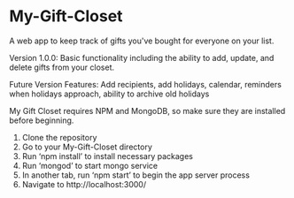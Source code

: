 # My-Gift-Closet
A web app to keep track of gifts you've bought for everyone on your list.

Version 1.0.0: Basic functionality including the ability to add, update, and delete gifts from your closet.

Future Version Features: Add recipients, add holidays, calendar, reminders when holidays approach, ability to archive old holidays

My Gift Closet requires NPM and MongoDB, so make sure they are installed before beginning.

1. Clone the repository
2. Go to your My-Gift-Closet directory
3. Run ‘npm install’ to install necessary packages
4. Run ‘mongod’ to start mongo service
5. In another tab, run ‘npm start’ to begin the app server process
6. Navigate to http://localhost:3000/
